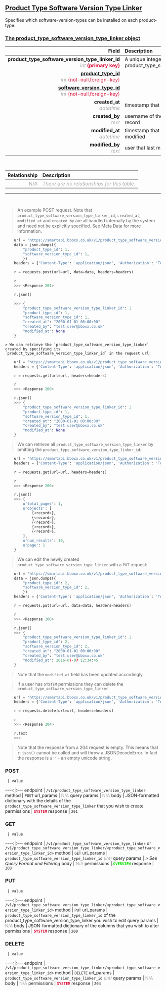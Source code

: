 ## <u>Product Type Software Version Type Linker</u>
Specifies which software-version-types can be installed on each product-type.


### <u>The product_type_software_version_type_linker object</u>

Field | Description
------:|:------------
__product_type_software_version_type_linker_id__ <br><font color="DarkGray">_int_</font> <font color="Crimson">__(primary key)__</font> | A unique integer identifier for each product_type_software_version_type_linker.
__<a href="/#product-type">product_type_id</a>__ <br><font color="DarkGray">_int_</font> <font color="Crimson">(not-null,foreign-key)</font> | 
__<a href="/#software-version-type">software_version_type_id</a>__ <br><font color="DarkGray">_int_</font> <font color="Crimson">(not-null,foreign-key)</font> | 
__created_at__  <br><font color="DarkGray">_datetime_</font> | timestamp that the record was created at
__created_by__  <br><font color="DarkGray">_text_</font>| username of the user who created the record
__modified_at__ <br><font color="DarkGray">_datetime_</font>| timestamp that the record was last modified
__modified_by__ <br><font color="DarkGray">_text_</font>| user that last modified the record

<br>

Relationship | Description
-------------:|:------------
<font color="DarkGray">N/A</font> | <font color="DarkGray">_There are no relationships for this table._</font>

<hr>
<br>

> An example POST request. Note that `product_type_software_version_type_linker_id`, `created_at`, `modified_at` and `created_by` are all handled internally by the system and need not be explicitly specified. See Meta Data for more information.

```python
    url = "https://smartapi.bboxx.co.uk/v1/product_type_software_version_type_linker"
    data = json.dumps({
		"product_type_id": 1,
		"software_version_type_id": 1,
		})
    headers = {'Content-Type': 'application/json', 'Authorization': 'Token token=A_VALID_TOKEN'}

    r = requests.post(url=url, data=data, headers=headers)

    r
    >>> <Response 201>

    r.json()

    >>> {
		"product_type_software_version_type_linker_id": 1
		"product_type_id": 1,
		"software_version_type_id": 1,
		"created_at": "2000-01-01 00:00:00"
		"created_by": "test.user@bboxx.co.uk"
		"modified_at": None
	}
```

    > We can retrieve the `product_type_software_version_type_linker` created by specifying its `product_type_software_version_type_linker_id` in the request url:

```python
    url = 'https://smartapi.bboxx.co.uk/v1/product_type_software_version_type_linker/1'
    headers = {'Content-Type': 'application/json', 'Authorization': 'Token token=A_VALID_TOKEN'}

    r = requests.get(url=url, headers=headers)

    r
    >>> <Response 200>

    r.json()
    >>> {
		"product_type_software_version_type_linker_id": 1
		"product_type_id": 1,
		"software_version_type_id": 1,
		"created_at": "2000-01-01 00:00:00"
		"created_by": "test.user@bboxx.co.uk"
		"modified_at": None
	}
```

> We can retrieve all `product_type_software_version_type_linker` by omitting the `product_type_software_version_type_linker_id`:

```python
    url = 'https://smartapi.bboxx.co.uk/v1/product_type_software_version_type_linker'
    headers = {'Content-Type': 'application/json', 'Authorization': 'Token token=A_VALID_TOKEN'}

    r = requests.get(url=url, headers=headers)

    r
    >>> <Response 200>

    r.json()
    >>> {
        u'total_pages': 1,
        u'objects': [
            {<record>},
            {<record>},
            {<record>},
            {<record>},
            {<record>},
        ],
        u'num_results': 10,
        u'page': 1
    }
```

> We can edit the newly created `product_type_software_version_type_linker` with a `PUT` request:

```python
    url = 'https://smartapi.bboxx.co.uk/v1/product_type_software_version_type_linker/1'
    data = json.dumps({
		"product_type_id": 2,
		"software_version_type_id": 2,
		})
    headers = {'Content-Type': 'application/json', 'Authorization': 'Token token=A_VALID_TOKEN'}

    r = requests.put(url=url, data=data, headers=headers)

    r
    >>> <Response 200>

    r.json()
    >>> {
		"product_type_software_version_type_linker_id": 1
		"product_type_id": 2,
		"software_version_type_id": 2,
		"created_at": "2000-01-01 00:00:00"
		"created_by": "test.user@bboxx.co.uk"
		"modified_at": 2016-07-07 12:34:45
	}
```
> Note that the `modified_at` field has been updated accordingly.

> If a user has `SYSTEM` permissions they can delete the `product_type_software_version_type_linker`

```python
    url = 'https://smartapi.bboxx.co.uk/v1/product_type_software_version_type_linker/1'
    headers = {'Content-Type': 'application/json', 'Authorization': 'Token token=A_VALID_TOKEN'}

    r = requests.delete(url=url, headers=headers)

    r
    >>> <Response 204>

    r.text
    >>>
```
> Note that the response from a 204 request is empty. This means that `r.json()` cannot be called and will throw a JSONDecodeError. In fact the response is `u''` - an empty unicode string.



### POST
     | value
 ----:|:---
endpoint | `/v1/product_type_software_version_type_linker`
method | `POST`
url_params | <font color="DarkGray">N/A</font>
query params | <font color="DarkGray">N/A</font>
body | JSON-formatted dictionary with the details of the `product_type_software_version_type_linker` that you wish to create
permissions | <font color="Crimson">__`SYSTEM`__</font>
response | `201`

### GET
     | value
 ----:|:---
endpoint | `/v1/product_type_software_version_type_linker` or `/v1/product_type_software_version_type_linker/<product_type_software_version_type_linker_id>`
method | `GET`
url_params | `product_type_software_version_type_linker_id` <font color="DarkGray">_(int)_</font>
query params | *> See Query Format and Filtering*
body | <font color="DarkGray">N/A</font>
permissions | <font color="Jade">__`OVERVIEW`__</font>
response | `200`

### PUT
     | value
 ----:|:---
endpoint | `/v1/product_type_software_version_type_linker/<product_type_software_version_type_linker_id>`
method | `PUT`
url_params | `product_type_software_version_type_linker_id` of the product_type_software_version_type_linker you wish to edit
query params | <font color="DarkGray">N/A</font>
body | JSON-formatted dictionary of the columns that you wish to alter
permissions | <font color="Crimson">__`SYSTEM`__</font>
response | `200`

### DELETE
     | value
 ----:|:---
endpoint | `/v1/product_type_software_version_type_linker/<product_type_software_version_type_linker_id>`
method | `DELETE`
url_params | `product_type_software_version_type_linker_id` <font color="DarkGray">_(int)_</font>
query params | <font color="DarkGray">N/A</font>
body | <font color="DarkGray">N/A</font>
permissions | <font color="Crimson">__`SYSTEM`__</font>
response | `204`

    